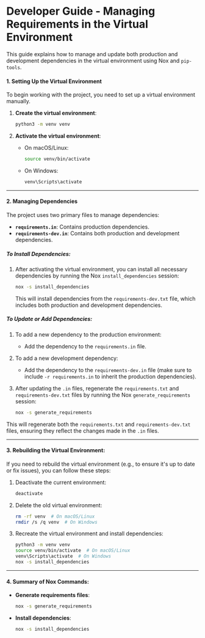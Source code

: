 # Developer Guide - Managing Requirements in the Virtual Environment


This guide explains how to manage and update both production and development dependencies in the virtual environment using Nox and `pip-tools`.


#### 1. **Setting Up the Virtual Environment**

To begin working with the project, you need to set up a virtual environment manually.

1. **Create the virtual environment**:
   ```bash
   python3 -m venv venv
   ```

2. **Activate the virtual environment**:
   - On macOS/Linux:
     ```bash
     source venv/bin/activate
     ```
   - On Windows:
     ```bash
     venv\Scripts\activate
     ```

---

#### 2. **Managing Dependencies**

The project uses two primary files to manage dependencies:

- **`requirements.in`**: Contains production dependencies.
- **`requirements-dev.in`**: Contains both production and development dependencies.

##### **To Install Dependencies**:
1. After activating the virtual environment, you can install all necessary dependencies by running the Nox `install_dependencies` session:
   ```bash
   nox -s install_dependencies
   ```
   This will install dependencies from the `requirements-dev.txt` file, which includes both production and development dependencies.

##### **To Update or Add Dependencies**:

1. To add a new dependency to the production environment:
   - Add the dependency to the `requirements.in` file.
   
2. To add a new development dependency:
   - Add the dependency to the `requirements-dev.in` file (make sure to include `-r requirements.in` to inherit the production dependencies).

3. After updating the `.in` files, regenerate the `requirements.txt` and `requirements-dev.txt` files by running the Nox `generate_requirements` session:
   ```bash
   nox -s generate_requirements
   ```

This will regenerate both the `requirements.txt` and `requirements-dev.txt` files, ensuring they reflect the changes made in the `.in` files.

---

#### 3. **Rebuilding the Virtual Environment**:
If you need to rebuild the virtual environment (e.g., to ensure it's up to date or fix issues), you can follow these steps:

1. Deactivate the current environment:
   ```bash
   deactivate
   ```

2. Delete the old virtual environment:
   ```bash
   rm -rf venv  # On macOS/Linux
   rmdir /s /q venv  # On Windows
   ```

3. Recreate the virtual environment and install dependencies:
   ```bash
   python3 -m venv venv
   source venv/bin/activate  # On macOS/Linux
   venv\Scripts\activate  # On Windows
   nox -s install_dependencies
   ```

---

#### 4. **Summary of Nox Commands**:
- **Generate requirements files**:
  ```bash
  nox -s generate_requirements
  ```
- **Install dependencies**:
  ```bash
  nox -s install_dependencies
  ```
